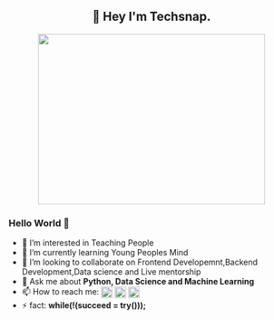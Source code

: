 <h2 align="center">👋 Hey I'm Techsnap.</h2>
<p align="center">
   <img src="https://images.squarespace-cdn.com/content/v1/5769fc401b631bab1addb2ab/1541580611624-TE64QGKRJG8SWAIUS7NS/coding-freak.gif" width="400" height="300">
</p>

### Hello World 🤔
- 👀 I’m interested in Teaching People
- 🌱 I’m currently learning Young Peoples Mind
- 💞️ I’m looking to collaborate on Frontend Developemnt,Backend Development,Data science and Live mentorship
- 💬 Ask me about **Python, Data Science and Machine Learning**
- 📫 How to reach me: <a href="https://www.linkedin.com/company/tech-snap/"><img align="center" width="20px" src="https://image.flaticon.com/icons/png/512/174/174857.png" /></a> <a href="https://www.linkedin.com/company/tech-snap/"><img align="center" width="20px" src="https://image.flaticon.com/icons/png/512/174/174857.png" /></a> <a href="https://www.linkedin.com/company/tech-snap/"><img align="center" width="20px" src="https://image.flaticon.com/icons/png/512/174/174857.png" /></a>
- ⚡ fact: **while(!(succeed = try()));**

<!---
snapthetech/snapthetech is a ✨ special ✨ repository because its `README.md` (this file) appears on your GitHub profile.
You can click the Preview link to take a look at your changes.
--->
